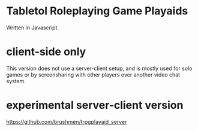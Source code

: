 # Tabletol Roleplaying Game Playaids
Written in Javascript.

# client-side only
This version does not use a server-client setup, and is mostly used for solo games or by screensharing with other players over another video chat system.

# experimental server-client version
https://github.com/brushmen/trpgplayaid_server
